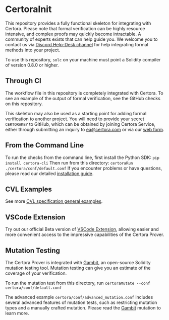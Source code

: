 # CertoraInit

This repository provides a fully functional skeleton for integrating with Certora.
Please note that formal verification can be highly resource intensive, and complex proofs may quickly become intractable.
A community of experts exists that can help guide you.
We welcome you to contact us via <a href="https://discord.gg/certora" target="_blank">Discord Help-Desk channel</a> 
for help integrating formal methods into your project.

To use this repository, `solc` on your machine must point a Solidity compiler of version 0.8.0 or higher.

## Through CI

The workflow file in this repository is completely integrated with Certora.
To see an example of the output of formal verification, see the GitHub checks on this repository.

This skeleton may also be used as a starting point for adding formal verification to another project.
You will need to provide your secret `CERTORAKEY` to GitHub, 
which can be obtained by joining Certora Service, either through submitting an inquiry to ea@certora.com
or via our <a href="https://www.certora.com/payg/" target="_blank">web form</a>.

## From the Command Line

To run the checks from the command line, first install the Python SDK:
`pip install certora-cli`
Then run from this directory:
`certoraRun ./certora/conf/default.conf`
If you encounter problems or have questions, please read our detailed <a href="https://docs.certora.com/en/latest/docs/user-guide/getting-started/install.html" target="_blank">installation guide</a>.

## CVL Examples
See more <a href="https://github.com/Certora/Examples/tree/master/CVLByExample" target="_blank">CVL specification general examples</a>.

## VSCode Extension
Try out our official Beta version of <a href="https://marketplace.visualstudio.com/items?itemName=Certora.vscode-certora-prover" target="_blank">VSCode Extension</a>, allowing easier and more convenient access to the impressive capabilities of the Certora Prover.

## Mutation Testing
The Certora Prover is integrated with <a href=https://www.certora.com/gambit>Gambit</a>, an open-source Solidity mutation testing tool. Mutation testing can give you an estimate of the coverage of your verification.

To run the mutation test from this directory, run `certoraMutate --conf certora/conf/default.conf`

The advanced example `certora/conf/advanced_mutation.conf` includes several advanced features of mutation tests, such as restricting mutation types and a manually crafted mutation. Please read the <a href="https://docs.certora.com/en/latest/docs/gambit/gambit.html" target="_blank">Gambit</a> mutation to learn more.
